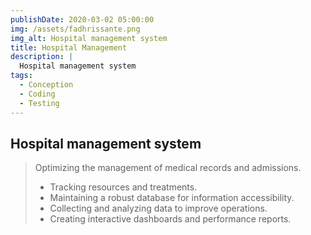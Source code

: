 ```yaml
---
publishDate: 2020-03-02 05:00:00
img: /assets/fadhrissante.png
img_alt: Hospital management system 
title: Hospital Management
description: |
  Hospital management system 
tags:
  - Conception
  - Coding
  - Testing
---
```


## Hospital management system 
> Optimizing the management of medical records and admissions.
> - Tracking resources and treatments.
> - Maintaining a robust database for information accessibility.
> - Collecting and analyzing data to improve operations.
> - Creating interactive dashboards and performance reports.

